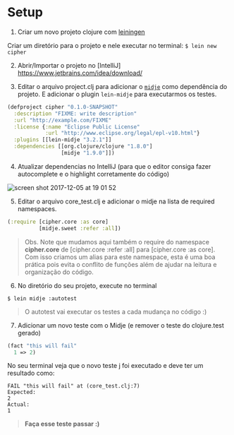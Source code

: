 
# Setup

1) Criar um novo projeto clojure com [leiningen](https://leiningen.org)


Criar um diretório para o projeto e nele executar no terminal:
`$ lein new cipher`

2) Abrir/Importar o projeto no [IntelliJ] https://www.jetbrains.com/idea/download/

3) Editar o arquivo project.clj para adicionar o [`midje`](https://github.com/marick/Midje) como dependência do projeto. E adicionar o plugin `lein-midje` para executarmos os testes.

``` clojure
(defproject cipher "0.1.0-SNAPSHOT"
  :description "FIXME: write description"
  :url "http://example.com/FIXME"
  :license {:name "Eclipse Public License"
            :url "http://www.eclipse.org/legal/epl-v10.html"}
  :plugins [[lein-midje "3.2.1"]]
  :dependencies [[org.clojure/clojure "1.8.0"]
                 [midje "1.9.0"]])

```

4) Atualizar dependencias no IntelliJ (para que o editor consiga fazer autocomplete e o highlight corretamente do código)

![screen shot 2017-12-05 at 19 01 52](https://user-images.githubusercontent.com/1187561/33630613-252c3468-d9ef-11e7-8544-64096a70f20d.png)

5) Editar o arquivo core_test.clj e adicionar o midje na lista de required namespaces.

``` clojure
(:require [cipher.core :as core]
          [midje.sweet :refer :all])
```

> Obs. Note que mudamos aqui também o require do namespace **cipher.core** de [cipher.core :refer :all] para [cipher.core :as core].
Com isso criamos um alias para este namespace, esta é uma boa prática pois evita o conflito de funções além de ajudar na leitura e organização do código.

6) No diretório do seu projeto, execute no terminal 


`$ lein midje :autotest`

> O autotest vai executar os testes a cada mudança no código :) 

7) Adicionar um novo teste com o Midje (e remover o teste do clojure.test gerado)
``` clojure
(fact "this will fail"
  1 => 2)

```

No seu terminal veja que o novo teste j foi executado e deve ter um resultado como:
```
FAIL "this will fail" at (core_test.clj:7)
Expected:
2
Actual:
1
```

> **Faça esse teste passar :)**

